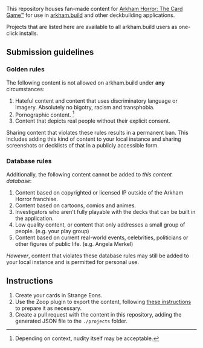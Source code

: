 This repository houses fan-made content for [Arkham Horror: The Card Game™](https://www.fantasyflightgames.com/en/products/arkham-horror-the-card-game/) for use in [arkham.build](https://arkham.build/) and other deckbuilding applications.

Projects that are listed here are available to all arkham.build users as one-click installs.

## Submission guidelines

### Golden rules

The following content is not allowed on arkham.build under **any** circumstances:

1. Hateful content and content that uses discriminatory language or imagery. Absolutely no bigotry, racism and transphobia.
2. Pornographic content. [^1]
3. Content that depicts real people without their explicit consent.

Sharing content that violates these rules results in a permanent ban. This includes adding this kind of content to your local instance and sharing screenshots or decklists of that in a publicly accessible form.

### Database rules

Additionally, the following content cannot be added to _this content database_:

1. Content based on copyrighted or licensed IP outside of the Arkham Horror franchise.
2. Content based on cartoons, comics and animes.
3. Investigators who aren't fully playable with the decks that can be built in the application.
4. Low quality content, or content that only addresses a small group of people. (e.g. your play group)
5. Content based on current real-world events, celebrities, politicians or other figures of public life. (e.g. Angela Merkel)

_However_, content that violates these database rules may still be added to your local instance and is permitted for personal use.

[^1]: Depending on context, nudity itself may be acceptable.

## Instructions

1. Create your cards in Strange Eons.
2. Use the Zoop plugin to export the content, following [these instructions](https://mickeytheq.github.io/ZoopDocs/carddatabaseexport/CardDatabaseExport.html) to prepare it as necessary.
3. Create a pull request with the content in this repository, adding the generated JSON file to the `./projects` folder.
